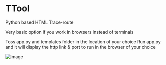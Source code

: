 # TTool
Python based HTML Trace-route


Very basic option if you work in browsers instead of terminals

Toss app.py and templates folder in the location of your choice
Run app.py and it will display the http link & port to run in the browser of your choice

![image](https://github.com/user-attachments/assets/79d198e8-3d4f-4910-a3eb-0fd6d604b48a)
